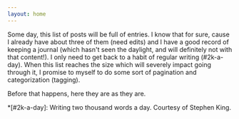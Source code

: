 ```yaml
---
layout: home
---
```

Some day, this list of posts will be full of entries. I know that for sure, cause I already have about three of them (need edits) and I have a good record of keeping a journal (which hasn't seen the daylight, and will definitely not with that content!). I only need to get back to a habit of regular writing (#2k-a-day). When this list reaches the size which will severely impact going through it, I promise to myself to do some sort of pagination and categorization (tagging).

Before that happens, here they are as they are.

*[#2k-a-day]: Writing two thousand words a day. Courtesy of Stephen King.
